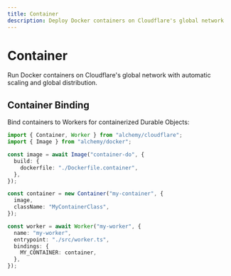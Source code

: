 ```yaml
---
title: Container
description: Deploy Docker containers on Cloudflare's global network
---
```


# Container

Run Docker containers on Cloudflare's global network with automatic scaling and global distribution.

## Container Binding

Bind containers to Workers for containerized Durable Objects:

```typescript
import { Container, Worker } from "alchemy/cloudflare";
import { Image } from "alchemy/docker";

const image = await Image("container-do", {
  build: {
    dockerfile: "./Dockerfile.container",
  },
});

const container = new Container("my-container", {
  image,
  className: "MyContainerClass",
});

const worker = await Worker("my-worker", {
  name: "my-worker",
  entrypoint: "./src/worker.ts",
  bindings: {
    MY_CONTAINER: container,
  },
});
```
